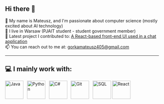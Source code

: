 ## Hi there 👋

🎯 My name is Mateusz, and I'm passionate about computer science (mostly excited about AI technology)  
🌱 I live in Warsaw (PJAIT student - student government member)  
💼 Latest project I contributed to: [A React-based front-end UI used in a chat application](https://github.com/Machine-Learning-Collective/mlc-brain-jet-client.git)  
📫 You can reach out to me at: [gorkamateusz405@gmail.com](mailto:gorkamateusz405@gmail.com) 

---

## 💻 I mainly work with:

<p align="left">
  <img src="https://cdn.jsdelivr.net/gh/devicons/devicon/icons/java/java-original-wordmark.svg" alt="Java" width="60" height="60"/> &nbsp;
  <img src="https://cdn.jsdelivr.net/gh/devicons/devicon/icons/python/python-original-wordmark.svg" alt="Python" width="60" height="60"/> &nbsp;
  <img src="https://cdn.jsdelivr.net/gh/devicons/devicon/icons/csharp/csharp-original.svg" alt="C#" width="60" height="60"/> &nbsp;
  <img src="https://cdn.jsdelivr.net/gh/devicons/devicon/icons/git/git-original-wordmark.svg" alt="Git" width="60" height="60"/> &nbsp;
  <img src="https://cdn.jsdelivr.net/gh/devicons/devicon/icons/mysql/mysql-original-wordmark.svg" alt="SQL" width="60" height="60"/>
  <img src="https://cdn.jsdelivr.net/gh/devicons/devicon/icons/react/react-original-wordmark.svg" alt="React" width="60" height="60"/> &nbsp;
</p>
